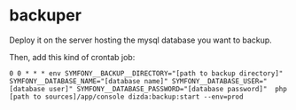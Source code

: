 backuper
========

Deploy it on the server hosting the mysql database you want to backup.

Then, add this kind of crontab job:

```
0 0 * * * env SYMFONY__BACKUP__DIRECTORY="[path to backup directory]" SYMFONY__DATABASE_NAME="[database name]" SYMFONY__DATABASE_USER="[database user]" SYMFONY__DATABASE_PASSWORD="[database password]"  php [path to sources]/app/console dizda:backup:start --env=prod
```
